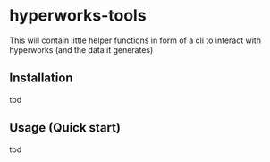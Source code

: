 # hyperworks-tools

This will contain little helper functions in form of a cli to interact with hyperworks (and the data it generates)

## Installation

tbd

## Usage (Quick start)

tbd
